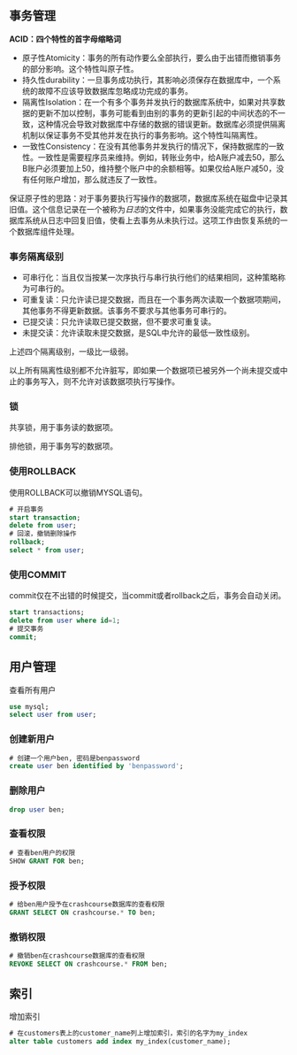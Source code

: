## 事务管理

**ACID：四个特性的首字母缩略词**

* 原子性Atomicity：事务的所有动作要么全部执行，要么由于出错而撤销事务的部分影响。这个特性叫原子性。
* 持久性durability：一旦事务成功执行，其影响必须保存在数据库中，一个系统的故障不应该导致数据库忽略成功完成的事务。
* 隔离性Isolation：在一个有多个事务并发执行的数据库系统中，如果对共享数据的更新不加以控制，事务可能看到由别的事务的更新引起的中间状态的不一致，这种情况会导致对数据库中存储的数据的错误更新。数据库必须提供隔离机制以保证事务不受其他并发在执行的事务影响。这个特性叫隔离性。
* 一致性Consistency：在没有其他事务并发执行的情况下，保持数据库的一致性。一致性是需要程序员来维持。例如，转账业务中，给A账户减去50，那么B账户必须要加上50，维持整个账户中的余额相等。如果仅给A账户减50，没有任何账户增加，那么就违反了一致性。

保证原子性的思路：对于事务要执行写操作的数据项，数据库系统在磁盘中记录其旧值。这个信息记录在一个被称为*日志*的文件中，如果事务没能完成它的执行，数据库系统从日志中回复旧值，使看上去事务从未执行过。这项工作由恢复系统的一个数据库组件处理。

### 事务隔离级别

* 可串行化：当且仅当按某一次序执行与串行执行他们的结果相同，这种策略称为可串行的。
* 可重复读：只允许读已提交数据，而且在一个事务两次读取一个数据项期间，其他事务不得更新数据。该事务不要求与其他事务可串行的。
* 已提交读：只允许读取已提交数据，但不要求可重复读。
* 未提交读：允许读取未提交数据，是SQL中允许的最低一致性级别。

上述四个隔离级别，一级比一级弱。

以上所有隔离性级别都不允许脏写，即如果一个数据项已被另外一个尚未提交或中止的事务写入，则不允许对该数据项执行写操作。

### 锁

共享锁，用于事务读的数据项。

排他锁，用于事务写的数据项。


### 使用ROLLBACK

使用ROLLBACK可以撤销MYSQL语句。
```sql
# 开启事务
start transaction;
delete from user;
# 回滚，撤销删除操作
rollback;
select * from user;
```
### 使用COMMIT
commit仅在不出错的时候提交，当commit或者rollback之后，事务会自动关闭。
```sql
start transactions;
delete from user where id=1;
# 提交事务
commit; 
```

## 用户管理
查看所有用户
```sql
use mysql;
select user from user;
```
### 创建新用户
```sql
# 创建一个用户ben, 密码是benpassword
create user ben identified by 'benpassword';
```
### 删除用户
```sql
drop user ben;
```
### 查看权限
```sql
# 查看ben用户的权限
SHOW GRANT FOR ben;
```
### 授予权限
```sql
# 给ben用户授予在crashcourse数据库的查看权限
GRANT SELECT ON crashcourse.* TO ben;
```
### 撤销权限
```sql
# 撤销ben在crashcourse数据库的查看权限
REVOKE SELECT ON crashcourse.* FROM ben;
```
## 索引
增加索引
```sql
# 在customers表上的customer_name列上增加索引，索引的名字为my_index
alter table customers add index my_index(customer_name);
```
